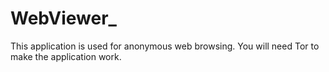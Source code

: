 # WebViewer_
This application is used for anonymous web browsing.
You will need Tor to make the application work.
